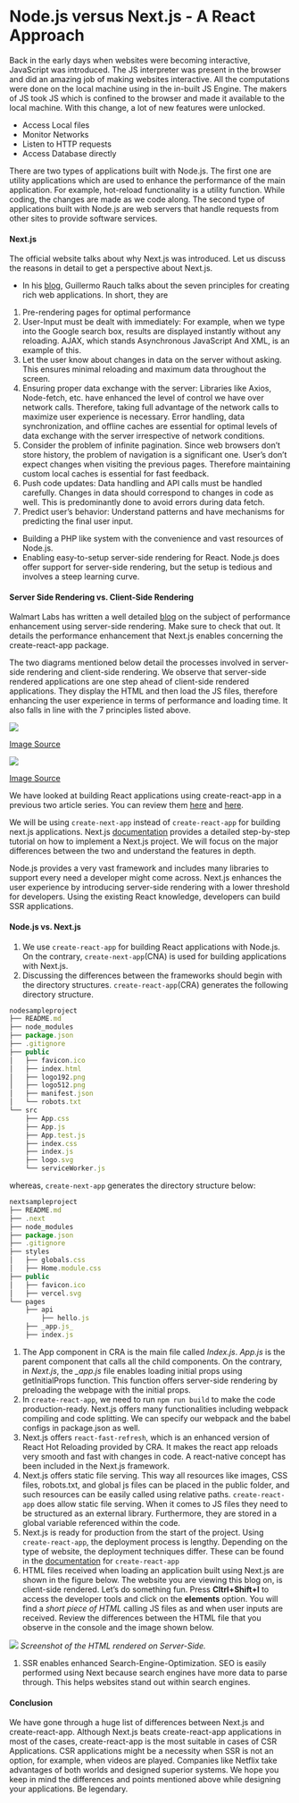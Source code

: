 # Node.js versus Next.js - A React Approach

Back in the early days when websites were becoming interactive, JavaScript was introduced. The JS interpreter was present in the browser and did an amazing job of making websites interactive. All the computations were done on the local machine using in the in-built JS Engine. The makers of JS took JS which is confined to the browser and made it available to the local machine. With this change, a lot of new features were unlocked.

* Access Local files
* Monitor Networks
* Listen to HTTP requests
* Access Database directly

There are two types of applications built with Node.js. The first one are utility applications which are used to enhance the performance of the main application. For example, hot-reload functionality is a utility function. While coding, the changes are made as we code along. The second type of applications built with Node.js are web servers that handle requests from other sites to provide software services.

#### Next.js <a id="nextjs"></a>

The official website talks about why Next.js was introduced. Let us discuss the reasons in detail to get a perspective about Next.js.

* In his [blog](https://rauchg.com/2014/7-principles-of-rich-web-applications), Guillermo Rauch talks about the seven principles for creating rich web applications. In short, they are

1. Pre-rendering pages for optimal performance
2. User-Input must be dealt with immediately: For example, when we type into the Google search box, results are displayed instantly without any reloading. AJAX, which stands Asynchronous JavaScript And XML, is an example of this.
3. Let the user know about changes in data on the server without asking. This ensures minimal reloading and maximum data throughout the screen.
4. Ensuring proper data exchange with the server: Libraries like Axios, Node-fetch, etc. have enhanced the level of control we have over network calls. Therefore, taking full advantage of the network calls to maximize user experience is necessary. Error handling, data synchronization, and offline caches are essential for optimal levels of data exchange with the server irrespective of network conditions.
5. Consider the problem of infinite pagination. Since web browsers don’t store history, the problem of navigation is a significant one. User’s don’t expect changes when visiting the previous pages. Therefore maintaining custom local caches is essential for fast feedback.
6. Push code updates: Data handling and API calls must be handled carefully. Changes in data should correspond to changes in code as well. This is predominantly done to avoid errors during data fetch.
7. Predict user’s behavior: Understand patterns and have mechanisms for predicting the final user input.

* Building a PHP like system with the convenience and vast resources of Node.js.
* Enabling easy-to-setup server-side rendering for React. Node.js does offer support for server-side rendering, but the setup is tedious and involves a steep learning curve.

#### Server Side Rendering vs. Client-Side Rendering <a id="server-side-rendering-vs-client-side-rendering"></a>

Walmart Labs has written a well detailed [blog](https://medium.com/walmartglobaltech/the-benefits-of-server-side-rendering-over-client-side-rendering-5d07ff2cefe8) on the subject of performance enhancement using server-side rendering. Make sure to check that out. It details the performance enhancement that Next.js enables concerning the create-react-app package.

The two diagrams mentioned below detail the processes involved in server-side rendering and client-side rendering. We observe that server-side rendered applications are one step ahead of client-side rendered applications. They display the HTML and then load the JS files, therefore enhancing the user experience in terms of performance and loading time. It also falls in line with the 7 principles listed above.

![](https://www.section.io/engineering-education/node-versus-next-react-approach/ssr.jpg)

[Image Source](https://www.section.io/engineering-education/node-versus-next-react-approach/medium.com)

![](https://www.section.io/engineering-education/node-versus-next-react-approach/csr.jpg)

[Image Source](https://www.section.io/engineering-education/node-versus-next-react-approach/medium.com)

We have looked at building React applications using create-react-app in a previous two article series. You can review them [here](https://www.section.io/build-an-outlook-clone-using-react/) and [here](https://www.section.io/build-an-outlook-clone-using-react-hooks/).

We will be using `create-next-app` instead of `create-react-app` for building next.js applications. Next.js [documentation](https://nextjs.org/learn/basics/create-nextjs-app) provides a detailed step-by-step tutorial on how to implement a Next.js project. We will focus on the major differences between the two and understand the features in depth.

Node.js provides a very vast framework and includes many libraries to support every need a developer might come across. Next.js enhances the user experience by introducing server-side rendering with a lower threshold for developers. Using the existing React knowledge, developers can build SSR applications.

#### Node.js vs. Next.js <a id="nodejs-vs-nextjs"></a>

1. We use `create-react-app` for building React applications with Node.js. On the contrary, `create-next-app`\(CNA\) is used for building applications with Next.js.
2. Discussing the differences between the frameworks should begin with the directory structures. `create-react-app`\(CRA\) generates the following directory structure.

```js
nodesampleproject
├── README.md
├── node_modules
├── package.json
├── .gitignore
├── public
│   ├── favicon.ico
│   ├── index.html
│   ├── logo192.png
│   ├── logo512.png
│   ├── manifest.json
│   └── robots.txt
└── src
    ├── App.css
    ├── App.js
    ├── App.test.js
    ├── index.css
    ├── index.js
    ├── logo.svg
    └── serviceWorker.js
```

whereas, `create-next-app` generates the directory structure below:

```js
nextsampleproject
├── README.md
├── .next
├── node_modules
├── package.json
├── .gitignore
├── styles
│   ├── globals.css
│   ├── Home.module.css
├── public
│   ├── favicon.ico
│   ├── vercel.svg
└── pages
    ├── api
        ├── hello.js
    ├── _app.js_
    ├── index.js
```

1. The App component in CRA is the main file called _Index.js_. _App.js_ is the parent component that calls all the child components. On the contrary, in _Next.js_, the _\_app.js_ file enables loading initial props using getInitialProps function. This function offers server-side rendering by preloading the webpage with the initial props.
2. In `create-react-app`, we need to run `npm run build` to make the code production-ready. Next.js offers many functionalities including webpack compiling and code splitting. We can specify our webpack and the babel configs in package.json as well.
3. Next.js offers `react-fast-refresh`, which is an enhanced version of React Hot Reloading provided by CRA. It makes the react app reloads very smooth and fast with changes in code. A react-native concept has been included in the Next.js framework.
4. Next.js offers static file serving. This way all resources like images, CSS files, robots.txt, and global js files can be placed in the public folder, and such resources can be easily called using relative paths. `create-react-app` does allow static file serving. When it comes to JS files they need to be structured as an external library. Furthermore, they are stored in a global variable referenced within the code.
5. Next.js is ready for production from the start of the project. Using `create-react-app`, the deployment process is lengthy. Depending on the type of website, the deployment techniques differ. These can be found in the [documentation](https://create-react-app.dev/docs/deployment/) for `create-react-app`
6. HTML files received when loading an application built using Next.js are shown in the figure below. The website you are viewing this blog on, is client-side rendered. Let’s do something fun. Press **Cltrl+Shift+I** to access the developer tools and click on the **elements** option. You will find a _short piece of HTML_ calling JS files as and when user inputs are received. Review the differences between the HTML file that you observe in the console and the image shown below.

![](https://www.section.io/engineering-education/node-versus-next-react-approach/ssr_lookup.jpg) _Screenshot of the HTML rendered on Server-Side._

1. SSR enables enhanced Search-Engine-Optimization. SEO is easily performed using Next because search engines have more data to parse through. This helps websites stand out within search engines.

#### Conclusion <a id="conclusion"></a>

We have gone through a huge list of differences between Next.js and create-react-app. Although Next.js beats create-react-app applications in most of the cases, create-react-app is the most suitable in cases of CSR Applications. CSR applications might be a necessity when SSR is not an option, for example, when videos are played. Companies like Netflix take advantages of both worlds and designed superior systems. We hope you keep in mind the differences and points mentioned above while designing your applications. Be legendary.

